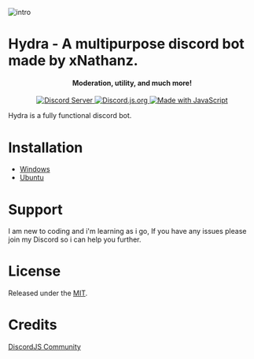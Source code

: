 ![intro](https://hatred2k.com/assets/hydra.jpg)

# Hydra - A multipurpose discord bot made by xNathanz.
<h4 align="center">Moderation, utility, and much more!</h4>
<p align="center">
  <a href="https://discord.gg/TWxeQGx">
    <img src="https://discordapp.com/api/guilds/556510395150499850/widget.png?style=shield" alt="Discord Server">
  </a>
  <a href="https://Discord.js.org">
      <img src="https://img.shields.io/badge/discord-js-blue.svg" alt="Discord.js.org">
  </a>
   <a href="https://discord.js.org/#/">
    <img src="https://forthebadge.com/images/badges/made-with-javascript.svg" alt="Made with JavaScript">
  </a>
</p>

Hydra is a fully functional discord bot.

# Installation
* [Windows]()
* [Ubuntu]()

# Support

I am new to coding and i'm learning as i go, If you have any issues please join my Discord so i can help you further.

# License

Released under the [MIT](LICENSE).

# Credits

[DiscordJS Community](https://discord.js.org/#/)
